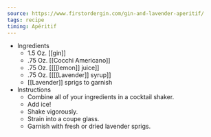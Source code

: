 ```yaml
---
source: https://www.firstordergin.com/gin-and-lavender-aperitif/
tags: recipe
timing: Apéritif
---
```


- Ingredients
	- 1.5 Oz. [[gin]]
	- .75 Oz. [[Cocchi Americano]]
	- .75 Oz. [[[[lemon]] juice]]
	- .75 Oz. [[[[Lavender]] syrup]]
	- [[Lavender]] sprigs to garnish
- Instructions
	- Combine all of your ingredients in a cocktail shaker.
	- Add ice!
	- Shake vigorously.
	- Strain into a coupe glass.
	- Garnish with fresh or dried lavender sprigs.